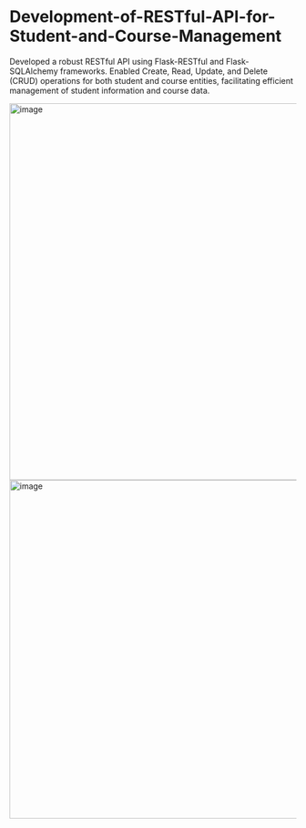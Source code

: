 # Development-of-RESTful-API-for-Student-and-Course-Management


Developed a robust RESTful API using Flask-RESTful and Flask-SQLAlchemy frameworks. 
Enabled Create, Read, Update, and Delete (CRUD) operations for both student and course entities, facilitating efficient management of student information and course data.

<img width="661" alt="image" src="https://github.com/Hemanth4106/Development-of-RESTful-API-for-Student-and-Course-Management/assets/108258047/01086968-91d1-4a19-8b8e-747206a3575c">


<img width="594" alt="image" src="https://github.com/Hemanth4106/Development-of-RESTful-API-for-Student-and-Course-Management/assets/108258047/63eee5ad-20e6-4d5b-86ad-6686caab1463">


